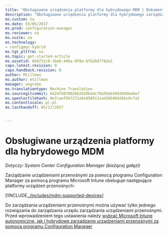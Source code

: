 ```yaml
---
title: "Obsługiwane urządzenia platformy dla hybrydowego MDM | Dokumentacja firmy Microsoft"
description: "Obsługiwane urządzenia platformy dla hybrydowego zarządzania urządzeniami przenośnymi."
ms.custom: na
ms.date: 03/05/2017
ms.prod: configuration-manager
ms.reviewer: na
ms.suite: na
ms.technology:
- configmgr-hybrid
ms.tgt_pltfrm: na
ms.topic: get-started-article
ms.assetid: 6b0732c8-1be8-44ba-8f8e-6fb2b67782e1
caps.latest.revision: 9
caps.handback.revision: 0
author: Mtillman
ms.author: mtillman
manager: angrobe
ms.translationtype: Machine Translation
ms.sourcegitcommit: 6424fb07802b62820b4dc78a58ab30d3b956abef
ms.openlocfilehash: 8e7caef5b7271a9c850513cad26b49426bc0c7a2
ms.contentlocale: pl-pl
ms.lasthandoff: 05/17/2017


---
```

# <a name="supported-device-platforms-for-hybrid-mdm"></a>Obsługiwane urządzenia platformy dla hybrydowego MDM

*Dotyczy: System Center Configuration Manager (bieżącej gałęzi)*

Zarządzanie urządzeniami przenośnymi za pomocą programu Configuration Manager za pomocą programu Microsoft Intune obsługuje następujące platformy urządzeń przenośnych:

[!INCLUDE[../includes/mdm-supported-devices](../includes/mdm-supported-devices.md)]

Do zarządzania urządzeniami przenośnymi można używać tylko jednego rozwiązania do zarządzania urzędu zarządzania urządzeniami przenośnymi. Przed wprowadzeniem tego ustawienia należy [wybrać Microsoft Intune autonomiczne, jak i hybrydowe zarządzanie urządzeniami przenośnymi za pomocą programu Configuration Manager](../understand/choose-between-standalone-intune-and-hybrid-mobile-device-management.md)

